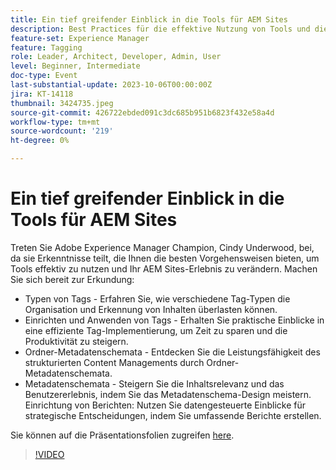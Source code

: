 ```yaml
---
title: Ein tief greifender Einblick in die Tools für AEM Sites
description: Best Practices für die effektive Nutzung von Tools und die Transformation Ihrer AEM Sites-Erfahrung. Typen von Tags Erfahren Sie, wie verschiedene Tag-Typen die Organisation und Erkennung von Inhalten überlasten können.  Das Einrichten und Anwenden von Tags erhalten praktische Einblicke in eine effiziente Tag-Implementierung, um Zeit zu sparen und die Produktivität zu steigern.  Ordner-Metadatenschemata Entdecken Sie die Leistungsfähigkeit des strukturierten Content Managements durch Ordner-Metadatenschemata.Metadatenschemata Erhöhen Sie die Inhaltsrelevanz und das Benutzererlebnis durch die Verwaltung des Metadatenschema-Designs. Einrichtung von Berichten Nutzen Sie datengesteuerte Einblicke in strategische Entscheidungen, indem Sie umfassende Berichte einrichten. Sie können hier auf die Präsentationsfolien zugreifen.
feature-set: Experience Manager
feature: Tagging
role: Leader, Architect, Developer, Admin, User
level: Beginner, Intermediate
doc-type: Event
last-substantial-update: 2023-10-06T00:00:00Z
jira: KT-14118
thumbnail: 3424735.jpeg
source-git-commit: 426722ebded091c3dc685b951b6823f432e58a4d
workflow-type: tm+mt
source-wordcount: '219'
ht-degree: 0%

---
```



# Ein tief greifender Einblick in die Tools für AEM Sites

Treten Sie Adobe Experience Manager Champion, Cindy Underwood, bei, da sie Erkenntnisse teilt, die Ihnen die besten Vorgehensweisen bieten, um Tools effektiv zu nutzen und Ihr AEM Sites-Erlebnis zu verändern. Machen Sie sich bereit zur Erkundung:

* Typen von Tags - Erfahren Sie, wie verschiedene Tag-Typen die Organisation und Erkennung von Inhalten überlasten können.
* Einrichten und Anwenden von Tags - Erhalten Sie praktische Einblicke in eine effiziente Tag-Implementierung, um Zeit zu sparen und die Produktivität zu steigern.
* Ordner-Metadatenschemata - Entdecken Sie die Leistungsfähigkeit des strukturierten Content Managements durch Ordner-Metadatenschemata.
* Metadatenschemata - Steigern Sie die Inhaltsrelevanz und das Benutzererlebnis, indem Sie das Metadatenschema-Design meistern. Einrichtung von Berichten: Nutzen Sie datengesteuerte Einblicke für strategische Entscheidungen, indem Sie umfassende Berichte erstellen.

Sie können auf die Präsentationsfolien zugreifen [here](/help/learn-from-your-peers/assets/experience-manager/sept2023/AEM-Sites-Tools-Webinar.pdf).

>[!VIDEO](https://video.tv.adobe.com/v/3424735/?learn=on)
